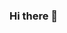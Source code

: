 ### Hi there 👋

<!--
**Krayeldix/Krayeldix** is a ✨ _special_ ✨ repository because its `README.md` (this file) appears on your GitHub profile.

Here are some ideas to get you started:

- 🔭 I’m currently working on python machine learning ...
- 🌱 I’m currently learning pyhton ...
- 💬 Ask me about ...
- 📫 How to reach me: https://www.facebook.com/hrishikesh.ghosh.9421/ ...

